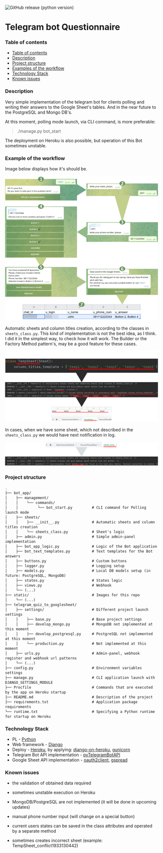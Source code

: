 ![GitHub release (python version)](https://img.shields.io/badge/python-3.9-informational)
# Telegram bot Questionnaire 

### Table of contents
* [Table of contents](#table-of-content)
* [Description](#description)
* [Project structure](#project-structure)
* [Examples of the workflow](#examples-of-the-workflow)
* [Technology Stack](#technology-stack)
* [Known issues](#known-issues)

### Description
Very simple implementation of the telegram bot for clients polling and writing their answers to the Google Sheet's tables.
And in the near future to the PostgreSQL and Mongo DB's.

At this moment, polling mode launch, via CLI command, is more preferable: 
> ./manage.py bot_start

The deployment on Heroku is also possible, but operation of this Bot sometimes unstable. 

### Example of the workflow
Image below displays how it's should be.

<p align="center">
  <img src="/static/workflow.png?raw=true" alt="Workflow example"/>
</p>

Automatic sheets and column titles creation, according to the classes in ```sheets_class.py```. This kind of implementation is not the
best idea, as I think. I did it in the simplest way, to check how it will work. The Builder or the Factory Method pattern's, may be a good feature for these cases.

<p align="center">
  <img src="/static/sheet_autocreating.png?raw=true" alt="Sheet automatic creation"/>
</p>

In cases, when we have some sheet, which not described in the ```sheets_class.py``` we would have next notification in
log.

<p align="center">
  <img src="/static/unused_sheet_notifying.png?raw=true" alt="Unused sheet notification"/>
</p>

### Project structure
    .
    ├── bot_app/
    │    ├── management/
    │    │    └── commands/
    │    │         └── bot_start.py         # CLI command for Polling launch mode
    │    ├── sheets/
    │    │    ├── __init__.py               # Automatic sheets and column titles creation
    │    │    └── sheets_class.py           # Sheet's logic
    │    ├── admin.py                       # Simple admin-panel implementation
    │    ├── bot_app_logic.py               # Logic of the Bot application
    │    ├── bot_text_templates.py          # Text templates for the Bot answers 
    │    ├── buttons.py                     # Custom buttons
    │    ├── logger.py                      # Logging setup
    │    ├── models.py                      # Local DB models setup (in future: PostgreSQL, MongoDB)
    │    ├── states.py                      # States logic
    │    ├── views.py                       # Webhook
    │    └── (...)
    ├── static/                             # Images for this repo
    │    └── (...)
    ├── telegram_quiz_to_googlesheet/
    │    ├── settings/                      # Different project launch settings
    │    │    ├── base.py                   # Base project settings
    │    │    ├── develop_mongo.py          # MongoDB not implemented at this moment
    │    │    ├── develop_postgresql.py     # PostgreSQL not implemented at this moment
    │    │    └── production.py             # Not implemented at this moment
    │    ├── urls.py                        # Admin-panel, webhook register and webhook url patterns
    │    └── (...)
    ├── config.py                           # Environment variables settings
    ├── manage.py                           # CLI application launch with DJANGO_SETTINGS_MODULE
    ├── Procfile                            # Commands that are executed by the app on Heroku startup
    ├── README.md                           # Description of the project
    ├── requirements.txt                    # Application package requirements
    └── runtime.txt                         # Specifying a Python runtime for startup on Heroku

### Technology Stack
* PL - [Python](https://www.python.org/)
* Web framework - [Django](https://www.djangoproject.com/)
* Deploy - [Heroku](https://www.heroku.com/), by applying: [django-on-heroku](https://github.com/pkrefta/django-on-heroku), [gunicorn](https://gunicorn.org/)
* Telegram Bot API implementation - [pyTelegramBotAPI](https://github.com/eternnoir/pyTelegramBotAPI)
* Google Sheet API implementation - [oauth2client](https://github.com/googleapis/oauth2client), [gspread](https://github.com/burnash/gspread)



### Known issues
* the validation of obtained data required

* sometimes unstable execution on Heroku

* MongoDB/PostgreSQL are not implemented (it will be done in upcoming updates)

* manual phone number input (will change on a special button)

* current users states can be saved in the class attributes and operated by a separate method

* sometimes creates incorrect sheet (example: TempSheet_conflict1933130442)